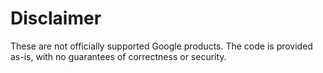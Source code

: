 # Disclaimer

These are not officially supported Google products. The
code is provided as-is, with no guarantees of correctness or security.
